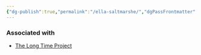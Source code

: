 ```yaml
---
{"dg-publish":true,"permalink":"/ella-saltmarshe/","dgPassFrontmatter":true}
---
```


### Associated with
- [The Long Time Project](https://www.thelongtimeproject.org/)